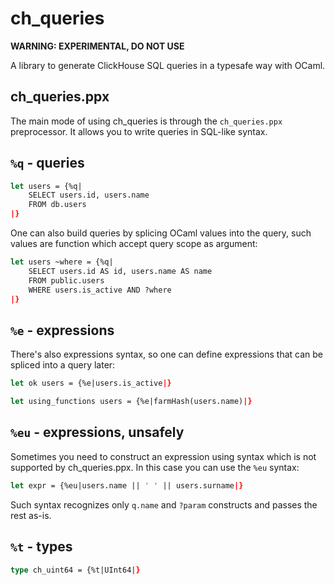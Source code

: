 # ch_queries

**WARNING: EXPERIMENTAL, DO NOT USE**

A library to generate ClickHouse SQL queries in a typesafe way with OCaml.

## ch_queries.ppx

The main mode of using ch_queries is through the `ch_queries.ppx` preprocessor. It
allows you to write queries in SQL-like syntax.

## `%q` - queries

```ocaml
let users = {%q|
    SELECT users.id, users.name
    FROM db.users
|}
```

One can also build queries by splicing OCaml values into the query, such values
are function which accept query scope as argument:
```ocaml
let users ~where = {%q|
    SELECT users.id AS id, users.name AS name
    FROM public.users
    WHERE users.is_active AND ?where
|}
```

## `%e` - expressions

There's also expressions syntax, so one can define expressions that can be
spliced into a query later:
```ocaml
let ok users = {%e|users.is_active|}

let using_functions users = {%e|farmHash(users.name)|}
```

## `%eu` - expressions, unsafely

Sometimes you need to construct an expression using syntax which is not
supported by ch_queries.ppx. In this case you can use the `%eu` syntax:
```ocaml
let expr = {%eu|users.name || ' ' || users.surname|}
```

Such syntax recognizes only `q.name` and `?param` constructs and passes the rest
as-is.

## `%t` - types

```ocaml
type ch_uint64 = {%t|UInt64|}
```
